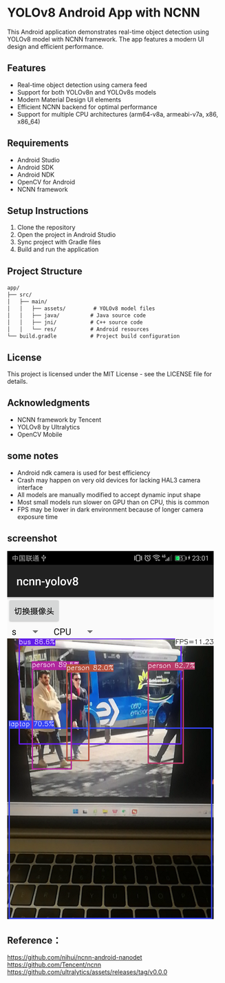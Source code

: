 # YOLOv8 Android App with NCNN

This Android application demonstrates real-time object detection using YOLOv8 model with NCNN framework. The app features a modern UI design and efficient performance.

## Features

- Real-time object detection using camera feed
- Support for both YOLOv8n and YOLOv8s models
- Modern Material Design UI elements
- Efficient NCNN backend for optimal performance
- Support for multiple CPU architectures (arm64-v8a, armeabi-v7a, x86, x86_64)

## Requirements

- Android Studio 
- Android SDK 
- Android NDK
- OpenCV for Android
- NCNN framework

## Setup Instructions

1. Clone the repository
2. Open the project in Android Studio
3. Sync project with Gradle files
4. Build and run the application

## Project Structure

```
app/
├── src/
│   ├── main/
│   │   ├── assets/         # YOLOv8 model files
│   │   ├── java/          # Java source code
│   │   ├── jni/           # C++ source code
│   │   └── res/           # Android resources
└── build.gradle           # Project build configuration
```

## License

This project is licensed under the MIT License - see the LICENSE file for details.

## Acknowledgments

- NCNN framework by Tencent
- YOLOv8 by Ultralytics
- OpenCV Mobile

## some notes
* Android ndk camera is used for best efficiency
* Crash may happen on very old devices for lacking HAL3 camera interface
* All models are manually modified to accept dynamic input shape
* Most small models run slower on GPU than on CPU, this is common
* FPS may be lower in dark environment because of longer camera exposure time

## screenshot
![](screenshot.png)

## Reference：  
https://github.com/nihui/ncnn-android-nanodet  
https://github.com/Tencent/ncnn  
https://github.com/ultralytics/assets/releases/tag/v0.0.0
